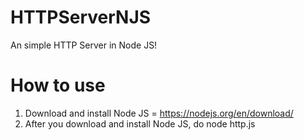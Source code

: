 # HTTPServerNJS
An simple HTTP Server in Node JS!<br>
# How to use
1. Download and install Node JS = https://nodejs.org/en/download/
2. After you download and install Node JS, do node http.js

